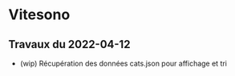 # Vitesono

## Travaux du 2022-04-12

- (wip) Récupération des données cats.json pour affichage et tri
